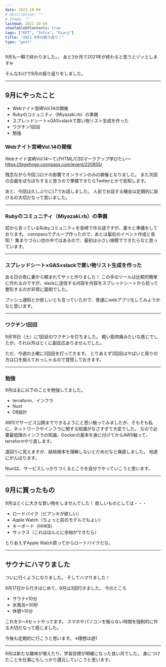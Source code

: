 ```yaml
---
date: 2021-10-04
# description: ""
# image: ""
lastmod: 2021-10-04
showTableOfContents: true
tags: ["KPT", "Infra", "Diary"]
title: "2021.9月の振り返り！"
type: "post"
---
```


9月も一瞬で終わりました。。
あと3か月で2021年が終わると思うとゾッとしますw

そんなわけで9月の振り返りをしました。

---

## 9月にやったこと

- Webナイト宮崎Vol.14の開催
- Rubyのコミュニティ（Miyazaki.rb）の準備
- スプレッドシート×GAS×slackで買い物リスト生成を作った
- ワクチン1回目
- 勉強

### Webナイト宮崎Vol.14の開催

Webナイト宮崎Vol.14〜てげHTML/CSSマークアップ学びたい〜
https://tegehoge.connpass.com/event/220855/

残念ながら今回コロナの影響でオンラインのみの開催となりました。
また次回の企画をぼちぼちすると思うので準備できたらTwitterとかで告知します。

あと、今回は久しぶりにLTでお話しました。
人前でお話する機会は定期的に設けるの大切だなって思いました。

---

### Rubyのコミュニティ（Miyazaki.rb）の準備

前から言っているRubyコミュニティを宮崎で作る話ですが、粛々と準備をしております。
connpassでグループ作ったので、あとは最初のイベント作成と告知！
集まりづらい世の中ではあるので、最初は小さい規模でできたらなと思っています。

---

### スプレッドシート×GAS×slackで買い物リスト生成を作った

ある日の夜に妻から頼まれてサッと作りました！
この手のツールは比較的簡単に作れるのですが、slackに送信する内容を内容をスプレッドシートから拾って整形するのが非常に面倒でした。

プッシュ通知とか欲しいとも言っていたので、普通にwebアプリ化してみようかなと思います。

---

### ワクチン1回目

9月18日（土）に1回目のワクチンを打ちました。
軽い筋肉痛みたいな感じでしたが、それ以外はとくに副反応ありませんでした。

ただ、今週の土曜に2回目を打ってきます。
とりあえず2回目はやばいと周りの方は口を揃えておっしゃるので覚悟しておきます。

---

### 勉強

9月は主に以下のことを勉強してました。

- terraform、インフラ
- Nuxt
- DB設計

AWSでサービス公開までできるようにと思い触ってみましたが、そもそも私に、ネットワークやインフラに関する知識がなさすぎて大変でした。
なので必要最低限のインフラの知識、Dockerの基本を身に付けてからAWS触って、terraformやり直します。

遠回りに見えますが、結局根本を理解しないとだめだなと痛感しました。
地道にがんばります。

Nuxtは、サービスしっかりつくるところを自分でやっていこうと思います。

---

## 9月に買ったもの

9月はとくに大きな買い物をしませんでした！
欲しいものとしては・・・

- ロードバイク（ビアンキが欲しい）
- Apple Watch（ちょっと前のモデルでもよい）
- キーボード（HHKB）
- サックス（これはほんとに余裕ができたら）

とりあえずApple Watch買ってからロードバイクだな。

---

## サウナにハマりました

ついに行くようになりました。
そしてハマりました！

9月17日から行きはじめて、9月は3回行きました。
今のところ

- サウナ×10分
- 水風呂×30秒
- 休憩×10分

これを3〜4セットやってます。
スマホやパソコンを触らない時間を強制的に作る大切だなって感じました。

今後も定期的に行こうと思います。
※理想は週1

---

9月は新たな趣味が増えたり、学習目標が明確になった良い月でした。
身につけたことを仕事にもしっかり還元していこうと思います。
